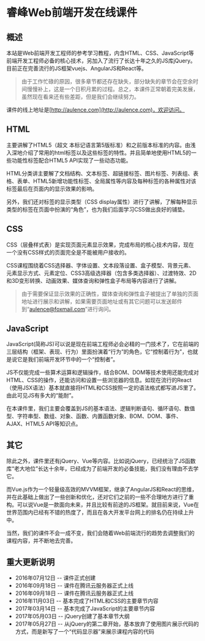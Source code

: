 # 睿峰Web前端开发在线课件

## 概述
本站是Web前端开发工程师的参考学习教程，内含HTML、CSS、JavaScript等前端开发工程师必备的核心技术，另加入了流行了长达十年之久的JS库jQuery。目前正在完善流行的JS框架vuejs、AngularJS和React等。

> 由于工作忙碌的原因，很多章节都还存在缺失，部分缺失的章节会在空余时间慢慢补上，这是一个日积月累的过程。总之，本课件正常朝着完美发展，虽然现在看来还有些差距，但是我们会继续努力。

课件的线上地址是[http://aulence.com](http://aulence.com)，欢迎访问。

## HTML
主要讲解了HTML5（超文 本标记语言第5版标准）和之前版本标准的内容。由浅入深地介绍了常用的html标签以及这些标签的特性。并且简单地使用HTML5的一些功能性标签配合HTML5 API实现了一些动态功能。

HTML分类讲主要解了文档结构、文本标签、超链接标签、图片标签、列表组、表格、表单、HTML5新增功能性标签、全局属性等内容及每种标签的各种属性对该标签最后在页面内的显示效果的影响。

另外，我们还对标签的显示类型（CSS display属性）进行了讲解，了解每种显示类型的标签在页面中扮演的“角色”，也为我们后面学习CSS做出良好的铺垫。

## CSS
CSS（层叠样式表）是实现页面元素显示效果，完成布局的核心技术内容，现在一个没有CSS样式的页面完全是不能被用户接收的。

CSS课程围绕着CSS选择器、字体设置、文本段落设置、盒子模型、背景元素、元素显示方式、元素定位、CSS3高级选择器（包含多类选择器）、过渡特效、2D和3D变形转换、动画效果、媒体查询和弹性盒子布局等内容进行了讲解。

> 由于需要保证显示效果的正确性，媒体查询和弹性盒子被提出了单独的页面地址进行展示和讲解，如果需要页面地址或有其它问题可以发送邮件到“[aulence@foxmail.com](mailto:aulence@foxmail.com)”进行询问。

## JavaScript
JavaScript(简称JS)可以说是现在前端工程师必会必精的一门技术了，它在前端的三层结构（框架、表现、行为）里面扮演着“行为”的角色，它“控制着行为”，也就是说它是我们前端开发环节中的一个“控制者”。

JS不仅能完成一些算术运算和逻辑操作，结合BOM、DOM等技术使用还能完成对HTML、CSS的操作，还能访问和设置一些浏览器的信息。如现在流行的React（使用JSX语法）基本就直接将HTML和CSS按照一定的语法格式都写进JS里了。由此可见JS有多大的“能耐”。

在本课件里，我们主要会覆盖到JS的基本语法、逻辑判断语句、循环语句、数值型、字符串型、数组、对象、函数、内置函数对象、BOM、DOM、事件、AJAX、HTML5 API等知识点。

## 其它
除此之外，课件里还有jQuery、Vue等内容。比如说jQuery，已经统治了JS函数库“老大地位”长达十余年，已经成为了前端开发的必备技能，我们没有理由不去学它。

而Vue.js作为一个轻量级高效的MVVM框架，继承了AngularJS和React的思维，并在此基础上做出了一些创新和优化，还对它们之前的一些不合理地方进行了重构。可以说Vue是一款面向未来，并且比较有前途的JS框架。就目前来说，Vue在世界范围内已经有不错的热度了，而且在各大开发平台网上的排名仍在持续上升中。

当然，我们的课件不会一成不变，我们会随着Web前端流行的趋势去调整我们的课程内容，并不断地去完善。

## 重大更新说明
* 2016年07月12日 -- 课件正式创建<br>
* 2016年09月18日 -- 课件在腾讯云服务器正式上线<br>
* 2016年09月18日 -- 课件在腾讯云服务器正式上线<br>
* 2016年11月03日 -- 基本完成了HTML和CSS的主要章节内容<br>
* 2017年03月14日 -- 基本完成了JavaScript的主要章节内容<br>
* 2017年05月03日 -- jQuery创建了基本章节大纲<br>
* 2017年05月27日 -- 从jQuery的第二章开始，基本放弃了使用图片展示代码的方式，而是新写了一个“代码显示器”来展示课程内容的代码<br>
